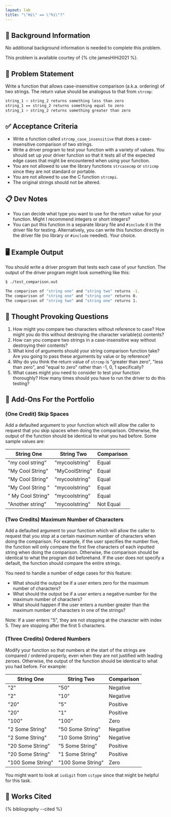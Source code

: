 ```yaml
---
layout: lab
title: "\"Hi\" == \"hi\"?"
---
```


## 🔖 Background Information

No additional background information is needed to complete this problem.

This problem is available courtey of {% cite jamesHiHi2021 %}.

## 🎯 Problem Statement

Write a function that allows case-insensitive comparison (a.k.a. ordering) of two strings. The return value should be analogous to that from `strcmp`:

```bash
string_1 < string_2 returns something less than zero
string_1 == string_2 returns something equal to zero
string_1 > string_2 returns something greater than zero
```

## ✅ Acceptance Criteria

* Write a function called `strcmp_case_insensitive` that does a case-insensitive comparison of two strings.
* Write a driver program to test your function with a variety of values. You should set up your driver function so that it tests all of the expected edge cases that might be encountered when using your function.
* You are not allowed to use the library functions `strcasecmp` or `stricmp` since they are not standard or portable.
* You are not allowed to use the C function `strcmpi`.
* The original strings should not be altered.

## 📋 Dev Notes

* You can decide what type you want to use for the return value for your function. Might I recommend integers or short integers?
* You can put this function in a separate library file and `#include` it in the driver file for testing. Alternatively, you can write this function directly in the driver file (no library or `#include` needed). Your choice.

## 🖥️ Example Output

You should write a driver program that tests each case of your function. The output of the driver program might look something like this:

```bash
$ ./test_comparison.out

The comparison of "string one" and "string two" returns -1.
The comparison of "string one" and "string one" returns 0.
The comparison of "string two" and "string one" returns 1.
```

## 📝 Thought Provoking Questions

1. How might you compare two characters without reference to case? How might you do this without destroying the character variable(s) contents?
2. How can you compare two strings in a case-insensitive way without destroying their contents?
3. What kind of arguments should your string comparison function take? Are you going to pass these arguments by value or by reference?
4. Why do you think the return value of `strcmp` is "greater than zero", "less than zero", and "equal to zero" rather than -1, 0, 1 specifically?
5. What cases might you need to consider to test your function thoroughly? How many times should you have to run the driver to do this testing?

## 💼 Add-Ons For the Portfolio

### (One Credit) Skip Spaces

Add a defaulted argument to your function which will allow the caller to request that you skip spaces when doing the comparison. Otherwise, the output of the function should be identical to what you had before. Some sample values are:

| String One | String Two | Comparison |
|------------|------------|------------|
| "my cool string" | "mycoolstring" | Equal |
| "My Cool String" | "MyCoolString" | Equal |
| "My Cool String" | "mycoolstring" | Equal |
| "My Cool String " | "mycoolstring" | Equal |
| " My Cool String" | "mycoolstring" | Equal |
| "Another string" | "mycoolstring" | Not Equal |

### (Two Credits) Maximum Number of Characters

Add a defaulted argument to your function which will allow the caller to request that you stop at a certain maximum number of characters when doing the comparison. For example, if the user specifies the number five, the function will only compare the first five characters of each inputted string when doing the comparison. Otherwise, the comparison should be identical to what the program did beforehand. If the user does not specify a default, the function should compare the entire strings.

You need to handle a number of edge cases for this feature:

* What should the output be if a user enters zero for the maximum number of characters?
* What should the output be if a user enters a negative number for the maximum number of characters?
* What should happen if the user enters a number greater than the maximum number of characters in one of the strings?

Note: If a user enters "5", they are not stopping at the character with index 5. They are stopping after the first 5 characters.

### (Three Credits) Ordered Numbers

Modify your function so that numbers at the start of the strings are compared / ordered properly, even when they are not justified with leading zeroes. Otherwise, the output of the function should be identical to what you had before. For example:

| String One | String Two | Comparison |
|------------|------------|------------|
| "2" | "50" | Negative |
| "2" | "10" | Negative |
| "20" | "5" | Positive |
| "20" | "1" | Positive |
| "100" | "100" | Zero |
| "2 Some String" | "50 Some String" | Negative |
| "2 Some String" | "10 Some String" | Negative |
| "20 Some String" | "5 Some String" | Positive |
| "20 Some String" | "1 Some String" | Positive |
| "100 Some String" | "100 Some String" | Zero |

You might want to look at `isdigit` from `cctype` since that might be helpful for this task.

## 📘 Works Cited

{% bibliography --cited %}
